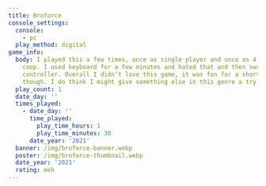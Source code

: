 ```yaml
---
title: Broforce
console_settings:
  console:
    - pc
  play_method: digital
game_info:
  body: I played this a few times, once as single player and once as 4 person
    coop. I used keyboard for a few minutes and hated that and then swapped to a
    controller. Overall I didn’t love this game, it was fun for a short time
    though. I do think I might give something else in this genre a try.
  play_count: 1
  date_day: ''
  times_played:
    - date_day: ''
      time_played:
        play_time_hours: 1
        play_time_minutes: 30
      date_year: '2021'
  banner: /img/broforce-banner.webp
  poster: /img/broforce-thumbnail.webp
  date_year: '2021'
  rating: meh
---
```


